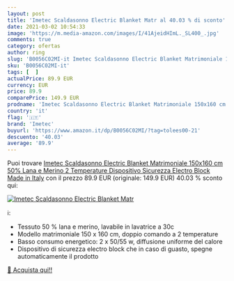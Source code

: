 ```yaml
---
layout: post
title: 'Imetec Scaldasonno Electric Blanket Matr al 40.03 % di sconto'
date: 2021-03-02 10:54:33
image: 'https://m.media-amazon.com/images/I/41AjeidHImL._SL400_.jpg'
comments: true
category: ofertas
author: ring
slug: 'B0056C02MI-it Imetec Scaldasonno Electric Blanket Matrimoniale 150x160...'
sku: 'B0056C02MI-it'
tags: [  ]
actualPrice: 89.9 EUR
currency: EUR
price: 89.9
comparePrice: 149.9 EUR
prodname: 'Imetec Scaldasonno Electric Blanket Matrimoniale 150x160 cm  50% Lana e Merino  2 Temperature  Dispositivo Sicurezza Electro Block  Made in Italy'
country: 'it'
flag: '🇮🇹'
brand: 'Imetec'
buyurl: 'https://www.amazon.it/dp/B0056C02MI/?tag=tolees00-21'
descuento: '40.03'
average: '89.9'
---
```


Puoi trovare [Imetec Scaldasonno Electric Blanket Matrimoniale 150x160 cm  50% Lana e Merino  2 Temperature  Dispositivo Sicurezza Electro Block  Made in Italy](https://www.amazon.it/dp/B0056C02MI/?tag=tolees00-21) con il prezzo 89.9 EUR (originale: 149.9 EUR) 40.03 % sconto qui:

[![Imetec Scaldasonno Electric Blanket Matr](https://m.media-amazon.com/images/I/41AjeidHImL._SL400_.jpg)](https://www.amazon.it/dp/B0056C02MI/?tag=tolees00-21)

ℹ️:

- Tessuto 50 % lana e merino, lavabile in lavatrice a 30c
- Modello matrimoniale 150 x 160 cm, doppio comando a 2 temperature
- Basso consumo energetico: 2 x 50/55 w, diffusione uniforme del calore
- Dispositivo di sicurezza electro block che in caso di guasto, spegne automaticamente il prodotto

[🛒 Acquista qui!!](https://www.amazon.it/dp/B0056C02MI/?tag=tolees00-21)

